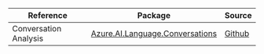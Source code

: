 | Reference | Package | Source |
|---|---|---|
|Conversation Analysis|[Azure.AI.Language.Conversations](https://www.nuget.org/packages/Azure.AI.Language.Conversations)|[Github](https://github.com/Azure/azure-sdk-for-net/blob/main/sdk/cognitivelanguage/Azure.AI.Language.Conversations)|
